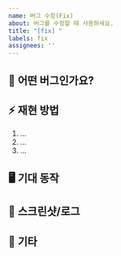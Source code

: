 ```yaml
---
name: 버그 수정(Fix)
about: 버그를 수정할 때 사용하세요.
title: "[fix] "
labels: fix
assignees: ''
---
```


## 🐞 어떤 버그인가요?
<!-- 수정할 버그를 명확하게 설명해주세요 -->

## ⚡ 재현 방법
1. ...
2. ...
3. ...

## 🖥️ 기대 동작
<!-- 정상적으로 동작해야 하는 모습 -->

## 📸 스크린샷/로그
<!-- 필요시 첨부 -->

## 📝 기타
<!-- 추가로 남기고 싶은 말 --> 